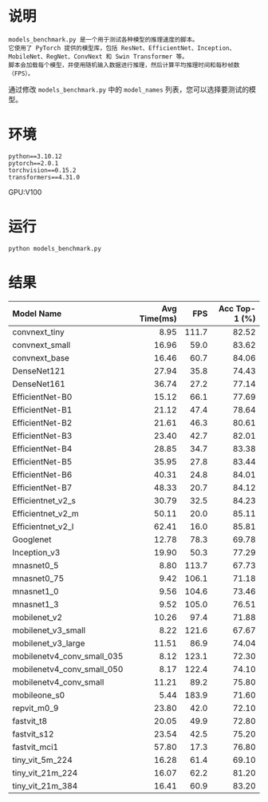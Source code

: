 <!--
 * @Author: xuarehere xuarehere@foxmail.com.com
 * @Date: 2025-05-19 11:37:03
 * @LastEditTime: 2025-05-20 10:25:28
 * @LastEditors: xuarehere xuarehere@sutpc.com
 * @Description: 
 * @FilePath: /benchmarking-for-backnone/readme.md
 * 
-->
# 说明

```
models_benchmark.py 是一个用于测试各种模型的推理速度的脚本。
它使用了 PyTorch 提供的模型库，包括 ResNet、EfficientNet、Inception、MobileNet、RegNet、ConvNext 和 Swin Transformer 等。
脚本会加载每个模型，并使用随机输入数据进行推理，然后计算平均推理时间和每秒帧数（FPS）。
```
通过修改 `models_benchmark.py` 中的 `model_names` 列表，您可以选择要测试的模型。

# 环境  
```
python==3.10.12
pytorch==2.0.1
torchvision==0.15.2
transformers==4.31.0
```
GPU:V100
# 运行
```
python models_benchmark.py 
```


# 结果
| Model Name                  | Avg Time(ms) |    FPS | Acc Top-1 (%) |
|:----------------------------|-------------:|-------:|--------------:|
| convnext_tiny               |         8.95 |  111.7 |         82.52 |
| convnext_small              |        16.96 |   59.0 |         83.62 |
| convnext_base               |        16.46 |   60.7 |         84.06 |
| DenseNet121                 |        27.94 |   35.8 |         74.43 |
| DenseNet161                 |        36.74 |   27.2 |         77.14 |
| EfficientNet-B0             |        15.12 |   66.1 |         77.69 |
| EfficientNet-B1             |        21.12 |   47.4 |         78.64 |
| EfficientNet-B2             |        21.61 |   46.3 |         80.61 |
| EfficientNet-B3             |        23.40 |   42.7 |         82.01 |
| EfficientNet-B4             |        28.85 |   34.7 |         83.38 |
| EfficientNet-B5             |        35.95 |   27.8 |         83.44 |
| EfficientNet-B6             |        40.31 |   24.8 |         84.01 |
| EfficientNet-B7             |        48.33 |   20.7 |         84.12 |
| Efficientnet_v2_s           |        30.79 |   32.5 |         84.23 |
| Efficientnet_v2_m           |        50.11 |   20.0 |         85.11 |
| Efficientnet_v2_l           |        62.41 |   16.0 |         85.81 |
| Googlenet                   |        12.78 |   78.3 |         69.78 |
| Inception_v3                |        19.90 |   50.3 |         77.29 |
| mnasnet0_5                  |         8.80 |  113.7 |         67.73 |
| mnasnet0_75                 |         9.42 |  106.1 |         71.18 |
| mnasnet1_0                  |         9.56 |  104.6 |         73.46 |
| mnasnet1_3                  |         9.52 |  105.0 |         76.51 |
| mobilenet_v2                |        10.26 |   97.4 |         71.88 |
| mobilenet_v3_small          |         8.22 |  121.6 |         67.67 |
| mobilenet_v3_large          |        11.51 |   86.9 |         74.04 |
| mobilenetv4_conv_small_035  |         8.12 |  123.1 |         72.30 |
| mobilenetv4_conv_small_050  |         8.17 |  122.4 |         74.10 |
| mobilenetv4_conv_small      |        11.21 |   89.2 |         75.80 |
| mobileone_s0                |         5.44 |  183.9 |         71.60 |
| repvit_m0_9                 |        23.80 |   42.0 |         72.10 |
| fastvit_t8                  |        20.05 |   49.9 |         72.80 |
| fastvit_s12                 |        23.54 |   42.5 |         75.20 |
| fastvit_mci1                |        57.80 |   17.3 |         76.80 |
| tiny_vit_5m_224             |        16.28 |   61.4 |         69.10 |
| tiny_vit_21m_224            |        16.07 |   62.2 |         81.20 |
| tiny_vit_21m_384            |        16.41 |   60.9 |         83.20 |